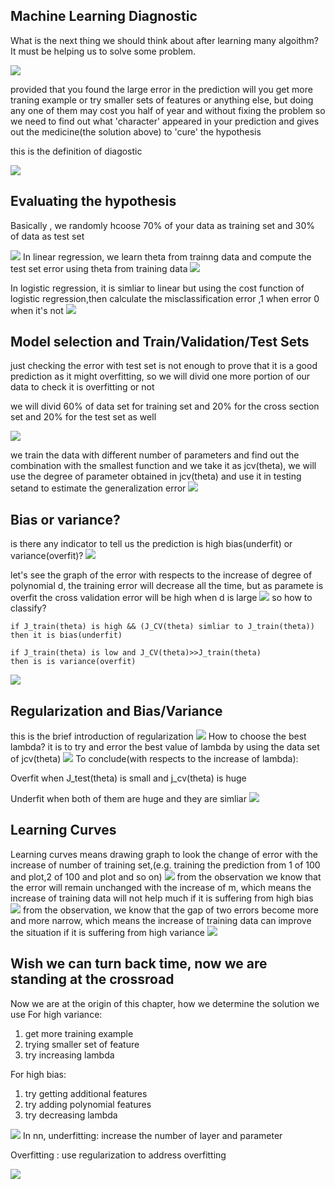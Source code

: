 ## Machine Learning Diagnostic
What is the next thing we should think about after learning many algoithm? It must be helping us to solve some problem.

![](picture/ch6_1.jpeg)

provided that you found the large error in the prediction will you get more traning example or try smaller sets of features or anything else, but doing any one of them may cost you half of year and without fixing the problem so we need to find out what 'character' appeared in your prediction and gives out the medicine(the solution above) to 'cure' the hypothesis

this is the definition of diagostic

![](picture/ch6_2.jpeg)

## Evaluating the hypothesis

Basically , we randomly hcoose 70% of your data as training set and 30% of data as test set

![](picture/ch6_3.jpeg)
In linear regression, we learn theta from trainng data and compute the test set error using theta from training data
![](picture/ch6_4.jpeg)

In logistic regression, it is simliar to linear but using the cost function of logistic regression,then calculate the misclassification error ,1 when error 0 when it's not
![](picture/ch6_5.jpeg)

## Model selection and Train/Validation/Test Sets

just checking the error with test set is not enough to prove that it is a good prediction as it might overfitting, so we will divid one more portion of our data to check it is overfitting or not

we will divid 60% of data set for training set and 20% for the cross section set and 20% for the test set as well

![](picture/ch6_7.png)

we train the data with different number of parameters and find out the combination with the smallest function and we take it as jcv(theta), we will use the degree of parameter obtained in jcv(theta) and use it in testing setand to estimate the generalization error
![](picture/ch6_9.png)

## Bias or variance?
is there any indicator to tell us the prediction is high bias(underfit) or variance(overfit)?
![](picture/ch6_10.png)

let's see the graph of the error with respects to the increase of degree of polynomial d, the training error will decrease all the time, but as paramete is overfit the cross validation error will be high when d is large
![](picture/ch6_11.png)
so how to classify?
```
if J_train(theta) is high && (J_CV(theta) simliar to J_train(theta))
then it is bias(underfit)

if J_train(theta) is low and J_CV(theta)>>J_train(theta)
then is is variance(overfit)
```
![](picture/ch6_12.png)
## Regularization and Bias/Variance
this is the brief introduction of regularization
![](picture/ch6_13.jpeg)
How to choose the best lambda? it is to try and error the best value of lambda by using the data set of jcv(theta)
![](picture/ch6_14.jpeg)
To conclude(with respects to the increase of lambda):

Overfit when J_test(theta) is small and j_cv(theta) is huge

Underfit when both of them are huge and they are simliar
![](picture/ch6_15.jpeg)
## Learning Curves
Learning curves means drawing graph to look the change of error with the increase of number of training set,(e.g. training the prediction from 1 of 100 and plot,2 of 100 and plot and so on)
![](picture/ch6_16.jpeg)
from the observation we know that the error will remain unchanged with the increase of m, which means the increase of training data will not help much if it is suffering from high bias
![](picture/ch6_17.jpeg)
from the observation, we know that the gap of two errors become more and more narrow, which means the increase of training data can improve the situation if it is suffering from high variance
![](picture/ch6_18.jpeg)
## Wish we can turn back time, now we are standing at the crossroad
Now we are at the origin of this chapter, how we determine the solution we use
For high variance:

1. get more training example
2. trying smaller set of feature
3. try increasing lambda

For high bias:
1. try getting additional features
2. try adding polynomial features
3. try decreasing lambda

![](picture/ch6_19.jpeg)
In nn,
underfitting:
increase the number of layer and parameter

Overfitting :
use regularization to address overfitting

![](picture/ch6_20.jpeg)